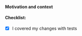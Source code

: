 #### Motivation and context

<!--- Why is this change required? -->

#### Checklist:

- [x] I covered my changes with tests
